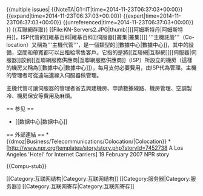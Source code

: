 {{multiple issues|
{{NoteTA|G1=IT|time=2014-11-23T06:37:03+00:00}}
{{expand|time=2014-11-23T06:37:03+00:00}}
{{expert|time=2014-11-23T06:37:03+00:00}}
{{unreferenced|time=2014-11-23T06:37:03+00:00}}
}}
{{互聯網存取}}
[[File:KN-Servers2.JPG|thumb]][[阿姆斯特丹|阿姆斯特丹]]，ISP代管的[[維基百科|維基百科]]伺服器[[叢集|叢集]]]]
'''主機託管'''（Co-location）又稱為'''主機代管'''，是一個類型的[[數據中心|數據中心]]，其中的設備，空間和帶寬都可以出租給零售客戶。它指的是將[[互聯網|互聯網]][[伺服器|伺服器]]放到[[互聯網服務供應商|互聯網服務供應商]]（ISP）所設立的機房（這樣的機房又稱為[[數據中心|數據中心]]），每月支付必要費用，由ISP代為管理。主機的管理者可從遠端連線入伺服器做管理。

主機代管可讓伺服器的管理者省去興建機房、申請數據線路、機房管理、空調製冷、機房保安等費用及麻煩。

== 参见 ==
* [[数据中心|数据中心]]

== 外部連結 ==
*{{dmoz|Business/Telecommunications/Colocation/|Colocation}}
*[http://www.npr.org/templates/story/story.php?storyId=7452738 A Los Angeles 'Hotel' for Internet Carriers] 19 February 2007 NPR story

{{Compu-stub}}

[[Category:互联网结构|Category:互联网结构]]
[[Category:服务器|Category:服务器]]
[[Category:互联网寄存|Category:互联网寄存]]